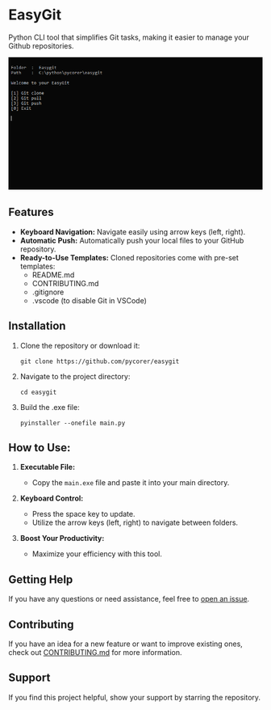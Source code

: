 # EasyGit

Python CLI tool that simplifies Git tasks, making it easier to manage your Github repositories.

![](example.png)

## Features

- **Keyboard Navigation:** Navigate easily using arrow keys (left, right).
- **Automatic Push:** Automatically push your local files to your GitHub repository.
- **Ready-to-Use Templates:** Cloned repositories come with pre-set templates:
  - README.md
  - CONTRIBUTING.md
  - .gitignore
  - .vscode (to disable Git in VSCode)

## Installation

1. Clone the repository or download it:

   ```shell
   git clone https://github.com/pycorer/easygit
   ```

2. Navigate to the project directory:

   ```shell
   cd easygit
   ```

3. Build the .exe file:

   ```shell
   pyinstaller --onefile main.py
   ```

## How to Use:

1. **Executable File:**

   - Copy the `main.exe` file and paste it into your main directory.

2. **Keyboard Control:**

   - Press the space key to update.
   - Utilize the arrow keys (left, right) to navigate between folders.

3. **Boost Your Productivity:**
   - Maximize your efficiency with this tool.

## Getting Help

If you have any questions or need assistance, feel free to [open an issue](https://github.com/pycorer/easygit/issues).

## Contributing

If you have an idea for a new feature or want to improve existing ones, check out [CONTRIBUTING.md](CONTRIBUTING.md) for more information.

## Support

If you find this project helpful, show your support by starring the repository.
